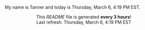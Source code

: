 My name is Tanner and today is Thursday, March 6, 4:19 PM EST.

<p align="center">This <i>README</i> file is generated <b>every 3 hours</b>!</br>Last refresh: Thursday, March 6, 4:19 PM EST<br /></p>
